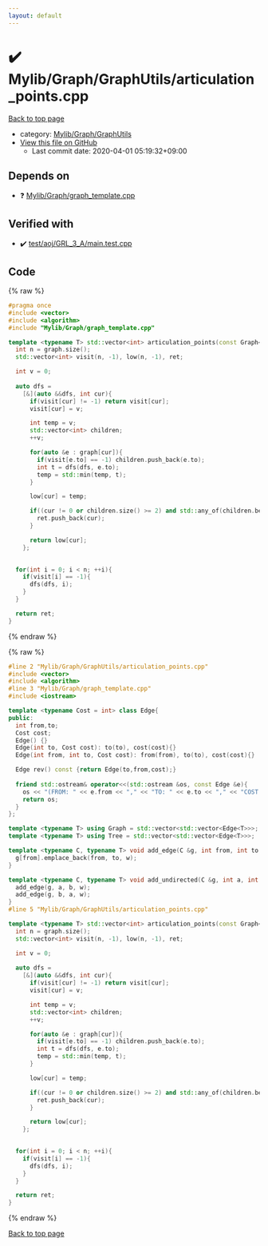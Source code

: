 ```yaml
---
layout: default
---
```


<!-- mathjax config similar to math.stackexchange -->
<script type="text/javascript" async
  src="https://cdnjs.cloudflare.com/ajax/libs/mathjax/2.7.5/MathJax.js?config=TeX-MML-AM_CHTML">
</script>
<script type="text/x-mathjax-config">
  MathJax.Hub.Config({
    TeX: { equationNumbers: { autoNumber: "AMS" }},
    tex2jax: {
      inlineMath: [ ['$','$'] ],
      processEscapes: true
    },
    "HTML-CSS": { matchFontHeight: false },
    displayAlign: "left",
    displayIndent: "2em"
  });
</script>

<script type="text/javascript" src="https://cdnjs.cloudflare.com/ajax/libs/jquery/3.4.1/jquery.min.js"></script>
<script src="https://cdn.jsdelivr.net/npm/jquery-balloon-js@1.1.2/jquery.balloon.min.js" integrity="sha256-ZEYs9VrgAeNuPvs15E39OsyOJaIkXEEt10fzxJ20+2I=" crossorigin="anonymous"></script>
<script type="text/javascript" src="../../../../assets/js/copy-button.js"></script>
<link rel="stylesheet" href="../../../../assets/css/copy-button.css" />


# :heavy_check_mark: Mylib/Graph/GraphUtils/articulation_points.cpp

<a href="../../../../index.html">Back to top page</a>

* category: <a href="../../../../index.html#0520734517f09caa086d1aa01fa4b9e4">Mylib/Graph/GraphUtils</a>
* <a href="{{ site.github.repository_url }}/blob/master/Mylib/Graph/GraphUtils/articulation_points.cpp">View this file on GitHub</a>
    - Last commit date: 2020-04-01 05:19:32+09:00




## Depends on

* :question: <a href="../graph_template.cpp.html">Mylib/Graph/graph_template.cpp</a>


## Verified with

* :heavy_check_mark: <a href="../../../../verify/test/aoj/GRL_3_A/main.test.cpp.html">test/aoj/GRL_3_A/main.test.cpp</a>


## Code

<a id="unbundled"></a>
{% raw %}
```cpp
#pragma once
#include <vector>
#include <algorithm>
#include "Mylib/Graph/graph_template.cpp"

template <typename T> std::vector<int> articulation_points(const Graph<T> &graph){
  int n = graph.size();
  std::vector<int> visit(n, -1), low(n, -1), ret;

  int v = 0;
  
  auto dfs =
    [&](auto &&dfs, int cur){
      if(visit[cur] != -1) return visit[cur];
      visit[cur] = v;

      int temp = v;
      std::vector<int> children;
      ++v;

      for(auto &e : graph[cur]){
        if(visit[e.to] == -1) children.push_back(e.to);
        int t = dfs(dfs, e.to);
        temp = std::min(temp, t);
      }

      low[cur] = temp;

      if((cur != 0 or children.size() >= 2) and std::any_of(children.begin(), children.end(), [&](int x){return low[x] >= visit[cur];})){
        ret.push_back(cur);
      }

      return low[cur];
    };

  
  for(int i = 0; i < n; ++i){
    if(visit[i] == -1){
      dfs(dfs, i);
    }
  }

  return ret;
}

```
{% endraw %}

<a id="bundled"></a>
{% raw %}
```cpp
#line 2 "Mylib/Graph/GraphUtils/articulation_points.cpp"
#include <vector>
#include <algorithm>
#line 3 "Mylib/Graph/graph_template.cpp"
#include <iostream>

template <typename Cost = int> class Edge{
public:
  int from,to;
  Cost cost;
  Edge() {}
  Edge(int to, Cost cost): to(to), cost(cost){}
  Edge(int from, int to, Cost cost): from(from), to(to), cost(cost){}

  Edge rev() const {return Edge(to,from,cost);}
  
  friend std::ostream& operator<<(std::ostream &os, const Edge &e){
    os << "(FROM: " << e.from << "," << "TO: " << e.to << "," << "COST: " << e.cost << ")";
    return os;
  }
};

template <typename T> using Graph = std::vector<std::vector<Edge<T>>>;
template <typename T> using Tree = std::vector<std::vector<Edge<T>>>;

template <typename C, typename T> void add_edge(C &g, int from, int to, T w){
  g[from].emplace_back(from, to, w);
}

template <typename C, typename T> void add_undirected(C &g, int a, int b, T w){
  add_edge(g, a, b, w);
  add_edge(g, b, a, w);
}
#line 5 "Mylib/Graph/GraphUtils/articulation_points.cpp"

template <typename T> std::vector<int> articulation_points(const Graph<T> &graph){
  int n = graph.size();
  std::vector<int> visit(n, -1), low(n, -1), ret;

  int v = 0;
  
  auto dfs =
    [&](auto &&dfs, int cur){
      if(visit[cur] != -1) return visit[cur];
      visit[cur] = v;

      int temp = v;
      std::vector<int> children;
      ++v;

      for(auto &e : graph[cur]){
        if(visit[e.to] == -1) children.push_back(e.to);
        int t = dfs(dfs, e.to);
        temp = std::min(temp, t);
      }

      low[cur] = temp;

      if((cur != 0 or children.size() >= 2) and std::any_of(children.begin(), children.end(), [&](int x){return low[x] >= visit[cur];})){
        ret.push_back(cur);
      }

      return low[cur];
    };

  
  for(int i = 0; i < n; ++i){
    if(visit[i] == -1){
      dfs(dfs, i);
    }
  }

  return ret;
}

```
{% endraw %}

<a href="../../../../index.html">Back to top page</a>

